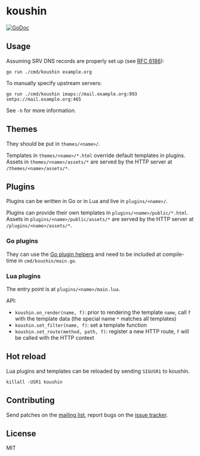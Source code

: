 # koushin

[![GoDoc](https://godoc.org/git.sr.ht/~emersion/koushin?status.svg)](https://godoc.org/git.sr.ht/~emersion/koushin)

## Usage

Assuming SRV DNS records are properly set up (see [RFC 6186]):

    go run ./cmd/koushin example.org

To manually specify upstream servers:

    go run ./cmd/koushin imaps://mail.example.org:993 smtps://mail.example.org:465

See `-h` for more information.

## Themes

They should be put in `themes/<name>/`.

Templates in `themes/<name>/*.html` override default templates in plugins.
Assets in `themes/<name>/assets/*` are served by the HTTP server at
`/themes/<name>/assets/*`.

## Plugins

Plugins can be written in Go or in Lua and live in `plugins/<name>/`.

Plugins can provide their own templates in `plugins/<name>/public/*.html`.
Assets in `plugins/<name>/public/assets/*` are served by the HTTP server at
`/plugins/<name>/assets/*`.

### Go plugins

They can use the [Go plugin helpers] and need to be included at compile-time in
`cmd/koushin/main.go`.

### Lua plugins

The entry point is at `plugins/<name>/main.lua`.

API:

* `koushin.on_render(name, f)`: prior to rendering the template `name`, call
  `f` with the template data (the special name `*` matches all templates)
* `koushin.set_filter(name, f)`: set a template function
* `koushin.set_route(method, path, f)`: register a new HTTP route, `f` will be
  called with the HTTP context

## Hot reload

Lua plugins and templates can be reloaded by sending `SIGUSR1` to koushin.

    killall -USR1 koushin

## Contributing

Send patches on the [mailing list], report bugs on the [issue tracker].

## License

MIT

[RFC 6186]: https://tools.ietf.org/html/rfc6186
[Go plugin helpers]: https://godoc.org/git.sr.ht/~emersion/koushin#GoPlugin
[mailing list]: https://lists.sr.ht/~sircmpwn/koushin
[issue tracker]: https://todo.sr.ht/~sircmpwn/koushin
